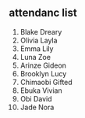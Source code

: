 ## attendanc list 

1. Blake Dreary
2. Olivia Layla
3. Emma Lily 
4. Luna Zoe
5. Arinze Gideon
6. Brooklyn Lucy
7. Chimaobi Gifted
8. Ebuka Vivian
9. Obi David
10. Jade Nora

